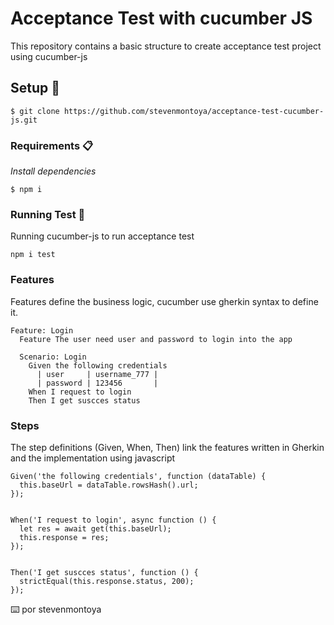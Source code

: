 # Acceptance Test with cucumber JS

This repository contains a basic structure to create acceptance test project using cucumber-js

## Setup 🚀

```
$ git clone https://github.com/stevenmontoya/acceptance-test-cucumber-js.git
```

### Requirements 📋

_Install dependencies_

```
$ npm i
```

### Running Test 🔧

Running cucumber-js to run acceptance test

```
npm i test
```

### Features

Features define the business logic, cucumber use gherkin syntax to define it.

```
Feature: Login
  Feature The user need user and password to login into the app

  Scenario: Login
    Given the following credentials
      | user     | username_777 |
      | password | 123456       |
    When I request to login
    Then I get suscces status
```

### Steps

The step definitions (Given, When, Then) link the features written in Gherkin and the implementation using javascript

```
Given('the following credentials', function (dataTable) {
  this.baseUrl = dataTable.rowsHash().url;
});


When('I request to login', async function () {
  let res = await get(this.baseUrl);
  this.response = res;
});


Then('I get suscces status', function () {
  strictEqual(this.response.status, 200);
});

```

⌨️ por stevenmontoya
